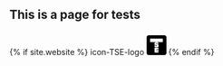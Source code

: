 
## This is a page for tests

 <p>
        {% if site.website %}
<span class="icon-TSE-logo"><span class="path1"></span><span class="path2"></span></span>
<span class="mls"> icon-TSE-logo</span>
<a href="{{ site.website }}"> <i class="fa fa-external-link-square fa-3x" title="{{ TSE webpage }}"></i></a>
<span class="fa fa-envelope-square fa-2x"><span class="path1"></span><span class="path2"></span></span>
<i class="fa TSEicon" title="{{ TSE page }}" style="font-size: 300%;"></i>
<i class="fa TSE" title="{{ TSE page }}" style="font-size: 300%;"></i>
<a href="{{ site.website }}"> <img src="assets/images/TSEicon.svg" height="35px"/img></a>
        {% endif %}
</p>
